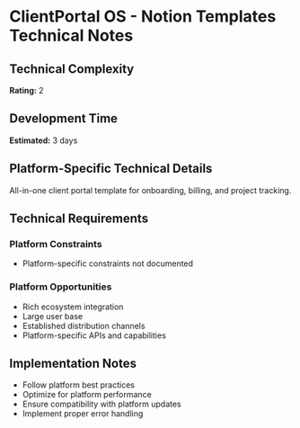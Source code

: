 # ClientPortal OS - Notion Templates Technical Notes

## Technical Complexity
**Rating:** 2

## Development Time
**Estimated:** 3 days

## Platform-Specific Technical Details
All-in-one client portal template for onboarding, billing, and project tracking.

## Technical Requirements

### Platform Constraints
- Platform-specific constraints not documented

### Platform Opportunities
- Rich ecosystem integration
- Large user base
- Established distribution channels
- Platform-specific APIs and capabilities

## Implementation Notes
- Follow platform best practices
- Optimize for platform performance
- Ensure compatibility with platform updates
- Implement proper error handling
